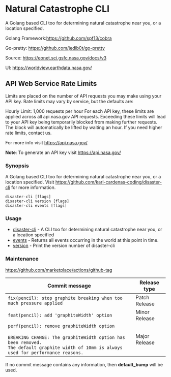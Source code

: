 # Natural Catastrophe CLI
A Golang based CLI too for determining natural catastrophe near you, or a location specified.

Golang Framework:https://github.com/spf13/cobra

Go-pretty: https://github.com/jedib0t/go-pretty

Source: https://eonet.sci.gsfc.nasa.gov/docs/v3


UI: https://worldview.earthdata.nasa.gov/


## API Web Service Rate Limits
Limits are placed on the number of API requests you may make using your API key. Rate limits may vary by service, but the defaults are:

Hourly Limit: 1,000 requests per hour
For each API key, these limits are applied across all api.nasa.gov API requests. Exceeding these limits will lead to your API key being temporarily blocked from making further requests. The block will automatically be lifted by waiting an hour. If you need higher rate limits, contact us.

For more info visit https://api.nasa.gov/

**Note**: To generate an API key visit https://api.nasa.gov/

### Synopsis

A Golang based CLI too for determining natural catastrophe near you, or a location specified. Visit https://github.com/karl-cardenas-coding/disaster-cli for more information.

```
disaster-cli [flags]
disaster-cli version [flags]
disaster-cli events [flags]

```

### Usage

* [disaster-cli](disaster-cli.md)	 - A CLI too for determining natural catastrophe near you, or a location specified
* [events](disaster-cli_events.md)	 - Returns all events occurring in the world at this point in time.
* [version](disaster-cli_version.md)	 - Print the version number of disaster-cli

### Maintenance
https://github.com/marketplace/actions/github-tag


| Commit message                                                                                                                                                                                   | Release type  |
| ------------------------------------------------------------------------------------------------------------------------------------------------------------------------------------------------ | ------------- |
| `fix(pencil): stop graphite breaking when too much pressure applied`                                                                                                                             | Patch Release |
| `feat(pencil): add 'graphiteWidth' option`                                                                                                                                                       | Minor Release |
| `perf(pencil): remove graphiteWidth option`<br><br>`BREAKING CHANGE: The graphiteWidth option has been removed.`<br>`The default graphite width of 10mm is always used for performance reasons.` | Major Release |

If no commit message contains any information, then **default_bump** will be used.
